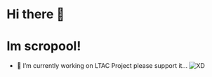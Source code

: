 # Hi there 👋
# Im scropool!

- 🔭 I’m currently working on LTAC Project please support it...
![XD](https://github.com/scropool/scropool/blob/main/images/react.gif)
